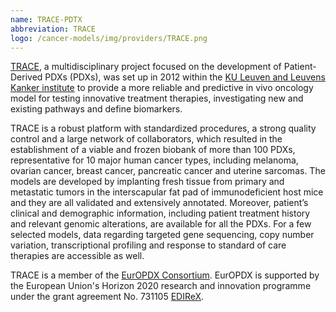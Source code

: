 ```yaml
---
name: TRACE-PDTX
abbreviation: TRACE
logo: /cancer-models/img/providers/TRACE.png
---
```


[TRACE](https://www.uzleuven-kuleuven.be/lki/trace/), a multidisciplinary project focused on the development of Patient-Derived PDXs (PDXs), was set up in 2012 within the [KU Leuven and Leuvens Kanker institute](http://uzleuven-kuleuven.be/lki/en) to provide a more reliable and predictive in vivo oncology model for testing innovative treatment therapies, investigating new and existing pathways and define biomarkers.

TRACE is a robust platform with standardized procedures, a strong quality control and a large network of collaborators, which resulted in the establishment of a viable and frozen biobank of more than 100 PDXs, representative for 10 major human cancer types, including melanoma, ovarian cancer, breast cancer, pancreatic cancer and uterine sarcomas. The models are developed by implanting fresh tissue from primary and metastatic tumors in the interscapular fat pad of immunodeficient host mice and they are all validated and extensively annotated. Moreover, patient’s clinical and demographic information, including patient treatment history and relevant genomic alterations, are available for all the PDXs. For a few selected models, data regarding targeted gene sequencing, copy number variation, transcriptional profiling and response to standard of care therapies are accessible as well.

TRACE is a member of the [EurOPDX Consortium](http://www.europdx.eu). EurOPDX is supported by the European Union's Horizon 2020 research and innovation programme under the grant agreement No. 731105 [EDIReX](https://cordis.europa.eu/project/rcn/212589_en.html).

